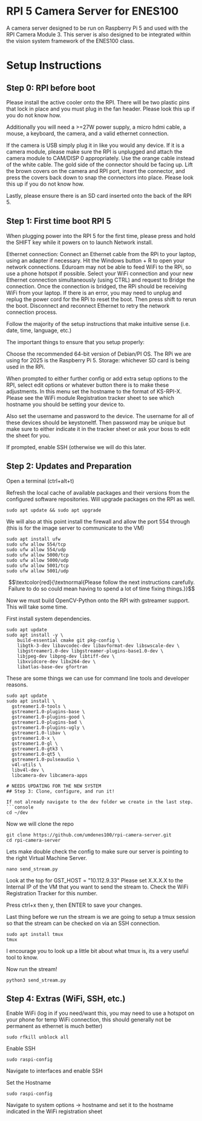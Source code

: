 # RPI 5 Camera Server for ENES100
A camera server designed to be run on Raspberry Pi 5 and used with the RPI Camera Module 3. This server is also designed to be integrated within the vision system framework of the ENES100 class.

# Setup Instructions

## Step 0: RPI before boot

Please install the active cooler onto the RPI. There will be two plastic pins that lock in place and you must plug in the fan header. Please look this up if you do not know how.

Additionally you will need a >=27W power supply, a micro hdmi cable, a mouse, a keyboard, the camera, and a valid ethernet connection.

If the camera is USB simply plug it in like you would any device. If it is a camera module, please make sure the RPI is unplugged and attach the camera module to CAM/DISP 0 appropriately. Use the orange cable instead of the white cable. The gold side of the connector should be facing up. Lift the brown covers on the camera and RPI port, insert the connector, and press the covers back down to snap the connectors into place. Please look this up if you do not know how.

Lastly, please ensure there is an SD card inserted onto the back of the RPI 5.

## Step 1: First time boot RPI 5

When plugging power into the RPI 5 for the first time, please press and hold the SHIFT key while it powers on to launch Network install.

Ethernet connection: Connect an Ethernet cable from the RPi to your laptop, using an adapter if necessary. Hit the Windows button + R to open your network connections. Eduroam may not be able to feed WiFi to the RPi, so use a phone hotspot if possible. Select your WiFi connection and your new Ethernet connection simultaneously (using CTRL) and request to Bridge the connection. Once the connection is bridged, the RPi should be receiving WiFi from your laptop. If there is an error, you may need to unplug and replug the power cord for the RPi to reset the boot. Then press shift to rerun the boot. Disconnect and reconnect Ethernet to retry the network connection process.

Follow the majority of the setup instructions that make intuitive sense (i.e. date, time, language, etc.)

The important things to ensure that you setup properly: 

Choose the recommended 64-bit version of Debian/PI OS.
The RPi we are using for 2025 is the Raspberry Pi 5.
Storage: whichever SD card is being used in the RPi.

When prompted to either further config or add extra setup options to the RPI, select edit options or whatever button there is to make these adjustments.
In this menu set the hostname to the format of KS-RPI-X. Please see the WiFi module Registration tracker sheet to see which hostname you should be setting your device to.

Also set the username and password to the device. The username for all of these devices should be keystoneltf. Then password may be unique but make sure to either indicate it in the tracker sheet or ask your boss to edit the sheet for you.

If prompted, enable SSH (otherwise we will do this later.

## Step 2: Updates and Preparation

Open a terminal (ctrl+alt+t)

Refresh the local cache of available packages and their versions from the configured software repositories. Will upgrade packages on the RPI as well.
```console
sudo apt update && sudo apt upgrade
```
We will also at this point install the firewall and allow the port 554 through (this is for the image server to communicate to the VM)
```console
sudo apt install ufw
sudo ufw allow 554/tcp
sudo ufw allow 554/udp
sudo ufw allow 5000/tcp
sudo ufw allow 5000/udp
sudo ufw allow 5001/tcp
sudo ufw allow 5001/udp
```

$$\textcolor{red}{\textnormal{Please follow the next instructions carefully. Failure to do so could mean having to spend a lot of time fixing things.}}$$

Now we must build OpenCV-Python onto the RPI with gstreamer support. This will take some time.

First install system dependencies.
```console
sudo apt update
sudo apt install -y \
    build-essential cmake git pkg-config \
    libgtk-3-dev libavcodec-dev libavformat-dev libswscale-dev \
    libgstreamer1.0-dev libgstreamer-plugins-base1.0-dev \
    libjpeg-dev libpng-dev libtiff-dev \
    libxvidcore-dev libx264-dev \
    libatlas-base-dev gfortran
```
These are some things we can use for command line tools and developer reasons.
```console
sudo apt update
sudo apt install \
  gstreamer1.0-tools \
  gstreamer1.0-plugins-base \
  gstreamer1.0-plugins-good \
  gstreamer1.0-plugins-bad \
  gstreamer1.0-plugins-ugly \
  gstreamer1.0-libav \
  gstreamer1.0-x \
  gstreamer1.0-gl \
  gstreamer1.0-gtk3 \
  gstreamer1.0-qt5 \
  gstreamer1.0-pulseaudio \
  v4l-utils \
  libv4l-dev \
  libcamera-dev libcamera-apps

# NEEDS UPDATING FOR THE NEW SYSTEM
## Step 3: Clone, configure, and run it!

If not already navigate to the dev folder we create in the last step.
```console
cd ~/dev
```
Now we will clone the repo
```console
git clone https://github.com/umdenes100/rpi-camera-server.git
cd rpi-camera-server
```
Lets make double check the config to make sure our server is pointing to the right Virtual Machine Server.
```console
nano send_stream.py
```
Look at the top for GST_HOST = "10.112.9.33"
Please set X.X.X.X to the Internal IP of the VM that you want to send the stream to. Check the WiFi Registration Tracker for this number.

Press ctrl+x then y, then ENTER to save your changes.

Last thing before we run the stream is we are going to setup a tmux session so that the stream can be checked on via an SSH connection.
```console
sudo apt install tmux
tmux
```
I encourage you to look up a little bit about what tmux is, its a very useful tool to know.

Now run the stream!
```console
python3 send_stream.py
```

## Step 4: Extras (WiFi, SSH, etc.)

Enable WiFi (log in if you need/want this, you may need to use a hotspot on your phone for temp WiFi connection, this should generally not be permanent as ethernet is much better)
```console
sudo rfkill unblock all
```

Enable SSH
```console
sudo raspi-config
```
Navigate to interfaces and enable SSH

Set the Hostname
```console
sudo raspi-config
```
Navigate to system options -> hostname and set it to the hostname indicated in the WiFi registration sheet
